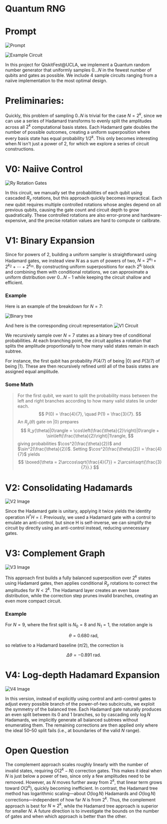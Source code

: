 # Quantum RNG

# Prompt
![Prompt](./images/prompt.png)

![Example Circuit](./images/example.png)

In this project for QiskitFest@UCLA, we implement a Quantum random number generator that uniformly samples $0...N$ in the fewest number of qubits and gates as possible. We include 4 sample circuits ranging from a naiive implementation to the most optimal design. 

# Preliminaries:

Quickly, this problem of sampling $0..N$ is trivial for the case $N = 2^k$, since we can use a series of Hadamard transforms to evenly split the amplitudes across all $2^k$ computational basis states. Each Hadamard gate doubles the number of possible outcomes, creating a uniform superposition where every basis state has equal probability $1/2^k$. This only becomes interesting when $N$ isn't just a power of $2$, for which we explore a series of circuit constructions.


# V0: Naiive Control

![Ry Rotation Gates](./images/v0.png)

In this circuit, we manually set the probabilities of each qubit using cascaded $R_y$ rotations, but this approach quickly becomes impractical. Each new qubit requires multiple controlled rotations whose angles depend on all previous qubits, causing the gate count and circuit depth to grow quadratically. These controlled rotations are also error-prone and hardware-expensive, and the precise rotation values are hard to compute or calibrate.

# V1: Binary Expansion 

Since for powers of 2, building a uniform sampler is straightforward using Hadamard gates, we instead view $N$ as a sum of powers of two, $N = 2^{k_1} + 2^{k_2} + \cdots + 2^{k_m}$. By constructing uniform superpositions for each $2^{k_i}$ block and combining them with conditional rotations, we can approximate a uniform distribution over $0...N-1$ while keeping the circuit shallow and efficient.

### Example
Here is an example of the breakdown for $N = 7$: 

![Binary tree](./images/v1_explanation.png)

And here is the corresponding circuit representation 
![V1 Circuit](./images/v1.png)

We recursively sample over $N = 7$ states as a binary tree of conditional probabilities. At each branching point, the circuit applies a rotation that splits the amplitude proportionally to how many valid states remain in each subtree.

For instance, the first qubit has probability $P(4/7)$ of being $|0\rangle$ and $P(3/7)$ of being $|1\rangle$. These are then recursively refined until all of the basis states are assigned equal amplitude. 

### Some Math 
> For the first qubit, we want to split the probability mass between the left and right branches according to how many valid states lie under each. 
> $$
> P(0) = \frac{4}{7}, \quad P(1) = \frac{3}{7}.
> $$
> An $R_y(\theta)$ gate on $|0\rangle$ prepares
> $$
> R_y(\theta)|0\rangle = \cos\left(\frac{\theta}{2}\right)|0\rangle + \sin\left(\frac{\theta}{2}\right)|1\rangle,
> $$
> giving probabilities $\cos^2(\frac{\theta}{2})$ and $\sin^2(\frac{\theta}{2})$. Setting $\cos^2(\frac{\theta}{2}) = \frac{4}{7}$ yields
> $$
> \boxed{\theta = 2\arccos\sqrt{\frac{4}{7}} = 2\arcsin\sqrt{\frac{3}{7}}.}
> $$


# V2: Consolidating Hadamards

![V2 Image](./images/v2.png)

Since the Hadamard gate is unitary, applying it twice yields the identity operation $H^\dagger H = I$. Previously, we used a Hadamard gate with a control to emulate an anti-control, but since H is self-inverse, we can simplify the circuit by directly using an anti-control instead, reducing unnecessary gates.

# V3: Complement Graph

![V3 Image](./images/v3.png)

This approach first builds a fully balanced superposition over $2^k$ states using Hadamard gates, then applies conditional $R_y$ rotations to correct the amplitudes for $N < 2^k$. The Hadamard layer creates an even base distribution, while the correction step prunes invalid branches, creating an even more compact circuit. 

### Example

For $N=9$, where the first split is $N_0=8$ and $N_1=1$, the rotation angle is

$$\theta = 0.680 \text{ rad},$$

so relative to a Hadamard baseline ($\pi/2$), the correction is

$$\Delta\theta = -0.891 \text{ rad}.$$

# V4: Log-depth Hadamard Expansion

![V4 Image](./images/v4.png)

In this version, instead of explicitly using control and anti-control gates to adjust every possible branch of the power-of-two subcircuits, we exploit the symmetry of the balanced tree. Each Hadamard gate naturally produces an even split between its 0 and 1 branches, so by cascading only $\log N$ Hadamards, we implicitly generate all balanced subtrees without enumerating them. The remaining corrections are then applied only where the ideal 50–50 split fails (i.e., at boundaries of the valid $N$ range).


# Open Question

The complement approach scales roughly linearly with the number of invalid states, requiring $O(2^k - N)$ correction gates. This makes it ideal when $N$ is just below a power of two, since only a few amplitudes need to be removed. However, as $N$ moves further away from $2^k$, that linear term grows toward $O(2^k)$, quickly becoming inefficient. In contrast, the Hadamard tree method has logarithmic scaling—about $O(\log N)$ Hadamards and $O(\log N)$ corrections—independent of how far $N$ is from $2^k$. Thus, the complement approach is best for $N \approx 2^k$, while the Hadamard tree approach is superior for smaller $N$. A future direction is to investigate the bounds on the number of gates and when which approach is better than the other. 

